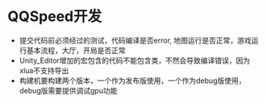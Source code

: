 # QQSpeed开发

* 提交代码前必须经过的测试，代码编译是否error, 地图运行是否正常，游戏运行基本流程，大厅，开局是否正常
* Unity\_Editor增加的宏包含的代码不能包含类，不然会导致编译错误，因为xlua不支持导出
* 构建机要构建两个版本，一个作为发布版使用，一个作为debug版使用，debug版需要提供调试gpu功能




